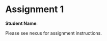 # Assignment 1

**Student Name**: <Your Sehaj Mundi>

Please see nexus for assignment instructions.
